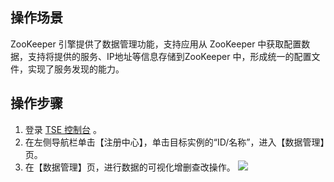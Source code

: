 ## 操作场景
ZooKeeper 引擎提供了数据管理功能，支持应用从 ZooKeeper 中获取配置数据，支持将提供的服务、IP地址等信息存储到ZooKeeper 中，形成统一的配置文件，实现了服务发现的能力。

## 操作步骤
1. 登录 [TSE 控制台](https://console.cloud.tencent.com/tse) 。
2. 在左侧导航栏单击【注册中心】，单击目标实例的“ID/名称”，进入【数据管理】页。
3. 在【数据管理】页，进行数据的可视化增删查改操作。
![](https://main.qcloudimg.com/raw/25e621f7482599f2e68f207380e16839.png)
